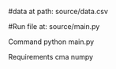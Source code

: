 #data at path:
source/data.csv

#Run file at:
source/main.py

Command
python main.py

Requirements 
cma
numpy
